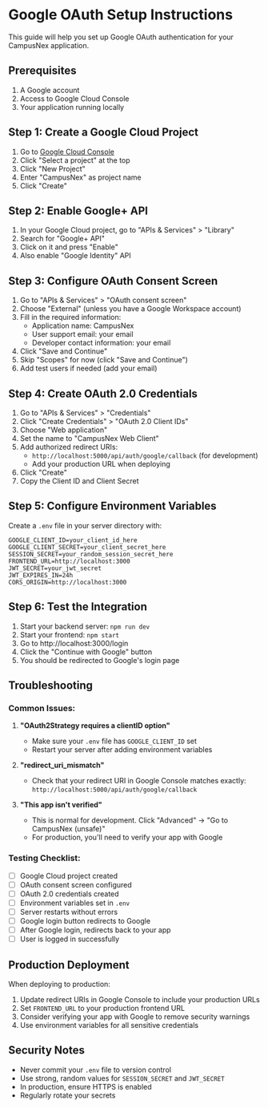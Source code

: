 # Google OAuth Setup Instructions

This guide will help you set up Google OAuth authentication for your CampusNex application.

## Prerequisites

1. A Google account
2. Access to Google Cloud Console
3. Your application running locally

## Step 1: Create a Google Cloud Project

1. Go to [Google Cloud Console](https://console.cloud.google.com/)
2. Click "Select a project" at the top
3. Click "New Project"
4. Enter "CampusNex" as project name
5. Click "Create"

## Step 2: Enable Google+ API

1. In your Google Cloud project, go to "APIs & Services" > "Library"
2. Search for "Google+ API" 
3. Click on it and press "Enable"
4. Also enable "Google Identity" API

## Step 3: Configure OAuth Consent Screen

1. Go to "APIs & Services" > "OAuth consent screen"
2. Choose "External" (unless you have a Google Workspace account)
3. Fill in the required information:
   - Application name: CampusNex
   - User support email: your email
   - Developer contact information: your email
4. Click "Save and Continue"
5. Skip "Scopes" for now (click "Save and Continue")
6. Add test users if needed (add your email)

## Step 4: Create OAuth 2.0 Credentials

1. Go to "APIs & Services" > "Credentials"
2. Click "Create Credentials" > "OAuth 2.0 Client IDs"
3. Choose "Web application"
4. Set the name to "CampusNex Web Client"
5. Add authorized redirect URIs:
   - `http://localhost:5000/api/auth/google/callback` (for development)
   - Add your production URL when deploying
6. Click "Create"
7. Copy the Client ID and Client Secret

## Step 5: Configure Environment Variables

Create a `.env` file in your server directory with:

```env
GOOGLE_CLIENT_ID=your_client_id_here
GOOGLE_CLIENT_SECRET=your_client_secret_here
SESSION_SECRET=your_random_session_secret_here
FRONTEND_URL=http://localhost:3000
JWT_SECRET=your_jwt_secret
JWT_EXPIRES_IN=24h
CORS_ORIGIN=http://localhost:3000
```

## Step 6: Test the Integration

1. Start your backend server: `npm run dev`
2. Start your frontend: `npm start`
3. Go to http://localhost:3000/login
4. Click the "Continue with Google" button
5. You should be redirected to Google's login page

## Troubleshooting

### Common Issues:

1. **"OAuth2Strategy requires a clientID option"**
   - Make sure your `.env` file has `GOOGLE_CLIENT_ID` set
   - Restart your server after adding environment variables

2. **"redirect_uri_mismatch"**
   - Check that your redirect URI in Google Console matches exactly: `http://localhost:5000/api/auth/google/callback`

3. **"This app isn't verified"**
   - This is normal for development. Click "Advanced" → "Go to CampusNex (unsafe)"
   - For production, you'll need to verify your app with Google

### Testing Checklist:

- [ ] Google Cloud project created
- [ ] OAuth consent screen configured
- [ ] OAuth 2.0 credentials created
- [ ] Environment variables set in `.env`
- [ ] Server restarts without errors
- [ ] Google login button redirects to Google
- [ ] After Google login, redirects back to your app
- [ ] User is logged in successfully

## Production Deployment

When deploying to production:

1. Update redirect URIs in Google Console to include your production URLs
2. Set `FRONTEND_URL` to your production frontend URL
3. Consider verifying your app with Google to remove security warnings
4. Use environment variables for all sensitive credentials

## Security Notes

- Never commit your `.env` file to version control
- Use strong, random values for `SESSION_SECRET` and `JWT_SECRET`
- In production, ensure HTTPS is enabled
- Regularly rotate your secrets